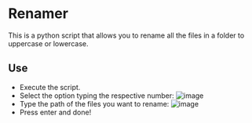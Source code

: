 # Renamer

This is a python script that allows you to rename all the files in a folder to uppercase or lowercase.

## Use

- Execute the script.
- Select the option typing the respective number:
![image](https://user-images.githubusercontent.com/96656100/198350238-c5fc9e36-0224-43b2-aeec-01af3183838d.png)
- Type the path of the files you want to rename:
![image](https://user-images.githubusercontent.com/96656100/198350402-ea1a31b4-952b-4760-8d8d-d264de825d54.png)
- Press enter and done!
